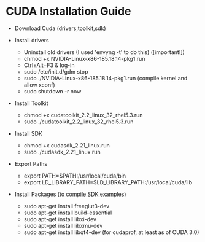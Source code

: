 # CUDA Installation Guide #

  * Download Cuda (drivers,toolkit,sdk)

  * Install drivers
    * Uninstall old drivers (I used 'envyng -t' to do this) ([important!])
    * chmod +x NVIDIA-Linux-x86-185.18.14-pkg1.run
    * Ctrl+Alt+F3 & log-in
    * sudo /etc/init.d/gdm stop
    * sudo ./NVIDIA-Linux-x86-185.18.14-pkg1.run (compile kernel and allow xconf)
    * sudo shutdown -r now

  * Install Toolkit
    * chmod +x cudatoolkit\_2.2\_linux\_32\_rhel5.3.run
    * sudo ./cudatoolkit\_2.2\_linux\_32\_rhel5.3.run

  * Install SDK
    * chmod +x cudasdk\_2.21\_linux.run
    * sudo ./cudasdk\_2.21\_linux.run

  * Export Paths
    * export PATH=$PATH:/usr/local/cuda/bin
    * export LD\_LIBRARY\_PATH=$LD\_LIBRARY\_PATH:/usr/local/cuda/lib

  * Install Packages ([to compile SDK examples](Needed.md))
    * sudo apt-get install freeglut3-dev
    * sudo apt-get install build-essential
    * sudo apt-get install libxi-dev
    * sudo apt-get install libxmu-dev
    * sudo apt-get install libqt4-dev          (for cudaprof, at least as of CUDA 3.0)